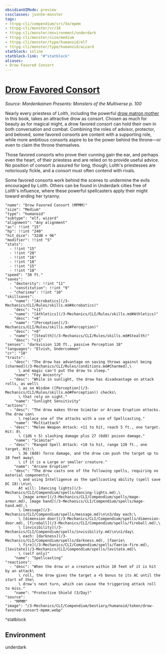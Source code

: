 ```yaml
---
obsidianUIMode: preview
cssclasses: json5e-monster
tags:
- ttrpg-cli/compendium/src/5e/mpmm
- ttrpg-cli/monster/cr/18
- ttrpg-cli/monster/environment/underdark
- ttrpg-cli/monster/size/medium
- ttrpg-cli/monster/type/humanoid/elf
- ttrpg-cli/monster/type/humanoid/wizard
statblock: inline
statblock-link: "#^statblock"
aliases:
- Drow Favored Consort
---
```

# [Drow Favored Consort](3-Mechanics\CLI\Compendium\bestiary\humanoid/drow-favored-consort-mpmm.md)
*Source: Mordenkainen Presents: Monsters of the Multiverse p. 100*  

Nearly every priestess of Lolth, including the powerful [drow matron mother](/3-Mechanics/CLI/Compendium/bestiary/humanoid/drow-matron-mother-mpmm.md) in this book, takes an attractive drow as consort. Chosen as much for beauty as for magical might, a drow favored consort can hold their own in both conversation and combat. Combining the roles of advisor, protector, and beloved, some favored consorts are content with a supporting role, while more ambitious consorts aspire to be the power behind the throne—or even to claim the throne themselves.

Those favored consorts who prove their cunning gain the ear, and perhaps even the heart, of their priestess and are relied on to provide useful advice. No position of consort is assured for long, though; Lolth's priestesses are notoriously fickle, and a consort must often contend with rivals.

Some favored consorts work behind the scenes to undermine the evils encouraged by Lolth. Others can be found in Underdark cities free of Lolth's influence, where these powerful spellcasters apply their might toward ending her tyranny.

```statblock
"name": "Drow Favored Consort (MPMM)"
"size": "Medium"
"type": "humanoid"
"subtype": "elf, wizard"
"alignment": "Any alignment"
"ac": !!int "15"
"hp": !!int "240"
"hit_dice": "32d8 + 96"
"modifier": !!int "5"
"stats":
  - !!int "15"
  - !!int "20"
  - !!int "16"
  - !!int "18"
  - !!int "15"
  - !!int "18"
"speed": "30 ft."
"saves":
  - "dexterity": !!int "11"
  - "constitution": !!int "9"
  - "charisma": !!int "10"
"skillsaves":
  - "name": "[Acrobatics](/3-Mechanics/CLI/Rules/skills.md#Acrobatics)"
    "desc": "+11"
  - "name": "[Athletics](/3-Mechanics/CLI/Rules/skills.md#Athletics)"
    "desc": "+8"
  - "name": "[Perception](/3-Mechanics/CLI/Rules/skills.md#Perception)"
    "desc": "+8"
  - "name": "[Stealth](/3-Mechanics/CLI/Rules/skills.md#Stealth)"
    "desc": "+11"
"senses": "darkvision 120 ft., passive Perception 18"
"languages": "Elvish, Undercommon"
"cr": "18"
"traits":
  - "desc": "The drow has advantage on saving throws against being [charmed](/3-Mechanics/CLI/Rules/conditions.md#Charmed),\
      \ and magic can't put the drow to sleep."
    "name": "Fey Ancestry"
  - "desc": "While in sunlight, the drow has disadvantage on attack rolls, as well\
      \ as on Wisdom ([Perception](/3-Mechanics/CLI/Rules/skills.md#Perception)) checks\
      \ that rely on sight."
    "name": "Sunlight Sensitivity"
"actions":
  - "desc": "The drow makes three Scimitar or Arcane Eruption attacks. The drow can\
      \ replace one of the attacks with a use of Spellcasting."
    "name": "Multiattack"
  - "desc": "Melee Weapon Attack: +11 to hit, reach 5 ft., one target. Hit: 8\
      \ (1d6 + 5) slashing damage plus 27 (6d8) poison damage."
    "name": "Scimitar"
  - "desc": "Ranged Spell Attack: +10 to hit, range 120 ft., one target. Hit:\
      \ 36 (8d8) force damage, and the drow can push the target up to 10 feet away\
      \ if it is a Large or smaller creature."
    "name": "Arcane Eruption"
  - "desc": "The drow casts one of the following spells, requiring no material components\
      \ and using Intelligence as the spellcasting ability (spell save DC 18):\n\n\
      At will: [dancing lights](/3-Mechanics/CLI/Compendium/spells/dancing-lights.md),\
      \ [mage armor](/3-Mechanics/CLI/Compendium/spells/mage-armor.md), [mage hand](/3-Mechanics/CLI/Compendium/spells/mage-hand.md),\
      \ [message](/3-Mechanics/CLI/Compendium/spells/message.md)\n\n3/day each:\
      \ [dimension door](/3-Mechanics/CLI/Compendium/spells/dimension-door.md), [fireball](/3-Mechanics/CLI/Compendium/spells/fireball.md),\
      \ [invisibility](/3-Mechanics/CLI/Compendium/spells/invisibility.md)\n\n1/day\
      \ each: [darkness](/3-Mechanics/CLI/Compendium/spells/darkness.md), [faerie\
      \ fire](/3-Mechanics/CLI/Compendium/spells/faerie-fire.md), [levitate](/3-Mechanics/CLI/Compendium/spells/levitate.md)\
      \ (self only)"
    "name": "Spellcasting"
"reactions":
  - "desc": "When the drow or a creature within 10 feet of it is hit by an attack\
      \ roll, the drow gives the target a +5 bonus to its AC until the start of the\
      \ drow's next turn, which can cause the triggering attack roll to miss."
    "name": "Protective Shield (3/Day)"
"source":
  - "MPMM"
"image": "/3-Mechanics/CLI/Compendium/bestiary/humanoid/token/drow-favored-consort-mpmm.webp"
```
^statblock

## Environment

underdark